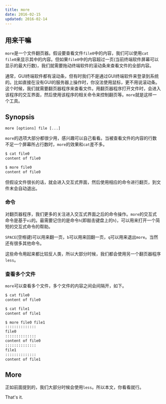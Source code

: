 ```yaml
---
title: more
date: 2016-02-15
updated: 2016-02-14
---
```

## 用来干嘛

`more`是一个文件翻页器。假设要查看文件`file0`中的内容，我们可以使用`cat file0`来显示其中的内容。但如果`file0`中的内容超过一页(当前终端软件屏幕可以显示的最大行数)，我们就需要拖动终端软件的滚动条来查看文件的全部内容。

通常，GUI终端软件都有滚动条，但有时我们不是通过GUI终端软件来登录到系统的。比如直接在没有GUI的服务器上操作时，你没法使用鼠标，更不用说滚动条。这个时候，我们就需要翻页器程序来查看文件。用翻页器程序打开文件时，会进入该程序的交互界面，然后使用该程序的相关命令来控制翻页等。`more`就是这样一个工具。

## Synopsis

```text
more [options] file [...]
```

`more`的选项大部分都很少用，感兴趣可以自己看看。当被查看文件的内容的行数不足一个屏幕所占行数时，`more`的效果和`cat`差不多。

```sh
$ cat file0
content of file0

$ more file0
content of file0
```

但假设文件很长的话，就会进入交互式界面，然后使用相应的命令进行翻页，到文件末会自动退出。

### 命令

对翻页器程序，我们更多的关注进入交互式界面之后的命令操作。`more`的交互式命令是基于`vi`的。最需要记住的是命令`h`(即敲击键盘上的`h`)，可以用来打开一个简短的交互式命令的帮助。

`SPACE`(空格键)可以用来翻一页，`b`可以用来回翻一页，`q`可以用来退出`more`。当然还有很多其他命令。

这些命令用起来都比较反人类，所以大部分时候，我们都会使用另一个翻页器程序`less`。

### 查看多个文件

`more`可以查看多个文件，多个文件的内容之间会间隔开，如下。

```sh
$ cat file0
content of file0

$ cat file1
content of file1

$ more file0 file1
::::::::::::::
file0
::::::::::::::
content of file0
::::::::::::::
file1
::::::::::::::
content of file1
```

## More

正如前面提到的，我们大部分时候会使用`less`。所以本文，你看看就行。


That's it.
